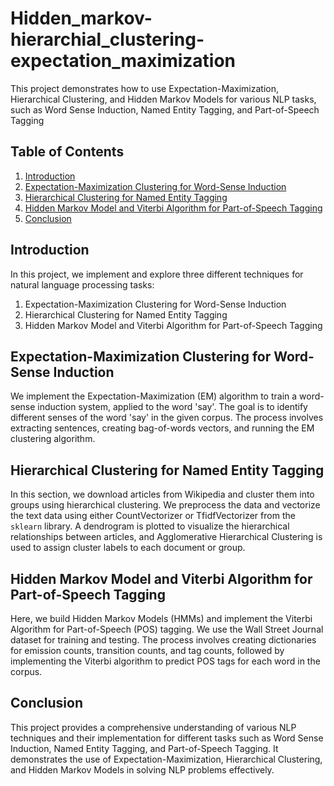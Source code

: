 # Hidden_markov-hierarchial_clustering-expectation_maximization
This project demonstrates how to use Expectation-Maximization, Hierarchical Clustering, and Hidden Markov Models for various NLP tasks, such as Word Sense Induction, Named Entity Tagging, and Part-of-Speech Tagging

## Table of Contents

1. [Introduction](#introduction)
2. [Expectation-Maximization Clustering for Word-Sense Induction](#em-clustering)
3. [Hierarchical Clustering for Named Entity Tagging](#hierarchical-clustering)
4. [Hidden Markov Model and Viterbi Algorithm for Part-of-Speech Tagging](#hmm-viterbi)
5. [Conclusion](#conclusion)

## Introduction <a name="introduction"></a>

In this project, we implement and explore three different techniques for natural language processing tasks:

1. Expectation-Maximization Clustering for Word-Sense Induction
2. Hierarchical Clustering for Named Entity Tagging
3. Hidden Markov Model and Viterbi Algorithm for Part-of-Speech Tagging

## Expectation-Maximization Clustering for Word-Sense Induction <a name="em-clustering"></a>

We implement the Expectation-Maximization (EM) algorithm to train a word-sense induction system, applied to the word 'say'. The goal is to identify different senses of the word 'say' in the given corpus. The process involves extracting sentences, creating bag-of-words vectors, and running the EM clustering algorithm.

## Hierarchical Clustering for Named Entity Tagging <a name="hierarchical-clustering"></a>

In this section, we download articles from Wikipedia and cluster them into groups using hierarchical clustering. We preprocess the data and vectorize the text data using either CountVectorizer or TfidfVectorizer from the `sklearn` library. A dendrogram is plotted to visualize the hierarchical relationships between articles, and Agglomerative Hierarchical Clustering is used to assign cluster labels to each document or group.

## Hidden Markov Model and Viterbi Algorithm for Part-of-Speech Tagging <a name="hmm-viterbi"></a>

Here, we build Hidden Markov Models (HMMs) and implement the Viterbi Algorithm for Part-of-Speech (POS) tagging. We use the Wall Street Journal dataset for training and testing. The process involves creating dictionaries for emission counts, transition counts, and tag counts, followed by implementing the Viterbi algorithm to predict POS tags for each word in the corpus.

## Conclusion <a name="conclusion"></a>

This project provides a comprehensive understanding of various NLP techniques and their implementation for different tasks such as Word Sense Induction, Named Entity Tagging, and Part-of-Speech Tagging. It demonstrates the use of Expectation-Maximization, Hierarchical Clustering, and Hidden Markov Models in solving NLP problems effectively.
